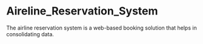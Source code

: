 # Aireline_Reservation_System
The airline reservation system is a web-based booking solution that helps in consolidating data.
